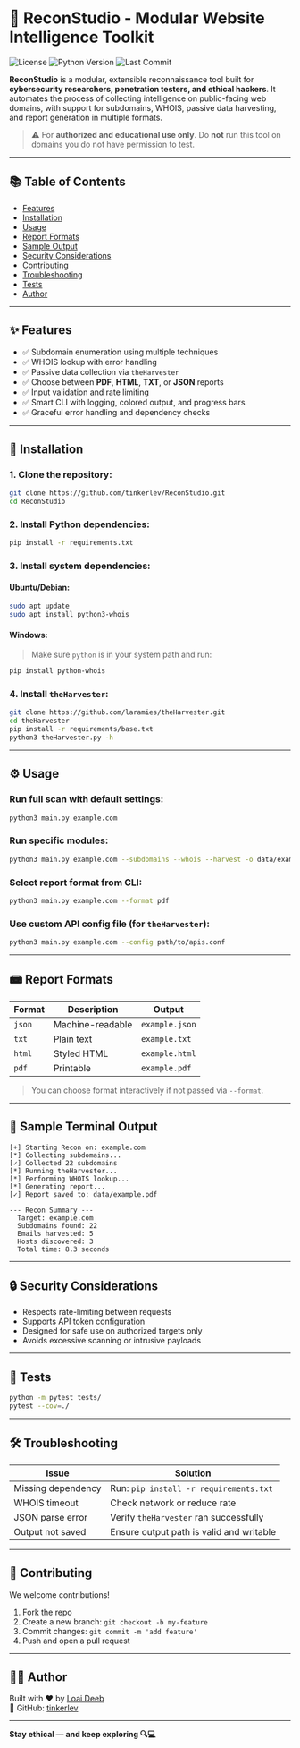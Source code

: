 # 🚀 ReconStudio - Modular Website Intelligence Toolkit

![License](https://img.shields.io/github/license/tinkerlev/ReconStudio)
![Python Version](https://img.shields.io/badge/python-3.6%2B-blue)
![Last Commit](https://img.shields.io/github/last-commit/tinkerlev/ReconStudio)

**ReconStudio** is a modular, extensible reconnaissance tool built for **cybersecurity researchers, penetration testers, and ethical hackers**. It automates the process of collecting intelligence on public-facing web domains, with support for subdomains, WHOIS, passive data harvesting, and report generation in multiple formats.

> ⚠️ For **authorized and educational use only**. Do **not** run this tool on domains you do not have permission to test.

---

## 📚 Table of Contents

- [Features](#-features)
- [Installation](#-installation)
- [Usage](#-usage)
- [Report Formats](#-report-formats)
- [Sample Output](#-sample-output)
- [Security Considerations](#-security-considerations)
- [Contributing](#-contributing)
- [Troubleshooting](#-troubleshooting)
- [Tests](#-tests)
- [Author](#-author)

---

## ✨ Features

- ✅ Subdomain enumeration using multiple techniques
- ✅ WHOIS lookup with error handling
- ✅ Passive data collection via `theHarvester`
- ✅ Choose between **PDF**, **HTML**, **TXT**, or **JSON** reports
- ✅ Input validation and rate limiting
- ✅ Smart CLI with logging, colored output, and progress bars
- ✅ Graceful error handling and dependency checks

---

## 💾 Installation

### 1. Clone the repository:
```bash
git clone https://github.com/tinkerlev/ReconStudio.git
cd ReconStudio
```

### 2. Install Python dependencies:
```bash
pip install -r requirements.txt
```

### 3. Install system dependencies:

#### Ubuntu/Debian:
```bash
sudo apt update
sudo apt install python3-whois
```

#### Windows:
> Make sure `python` is in your system path and run:
```bash
pip install python-whois
```

### 4. Install `theHarvester`:
```bash
git clone https://github.com/laramies/theHarvester.git
cd theHarvester
pip install -r requirements/base.txt
python3 theHarvester.py -h
```

---

## ⚙️ Usage

### Run full scan with default settings:
```bash
python3 main.py example.com
```

### Run specific modules:
```bash
python3 main.py example.com --subdomains --whois --harvest -o data/example
```

### Select report format from CLI:
```bash
python3 main.py example.com --format pdf
```

### Use custom API config file (for `theHarvester`):
```bash
python3 main.py example.com --config path/to/apis.conf
```

---

## 📾 Report Formats

| Format | Description | Output |
|--------|-------------|--------|
| `json` | Machine-readable | `example.json` |
| `txt`  | Plain text | `example.txt` |
| `html` | Styled HTML | `example.html` |
| `pdf`  | Printable | `example.pdf` |

> You can choose format interactively if not passed via `--format`.

---

## 📸 Sample Terminal Output
```
[+] Starting Recon on: example.com
[*] Collecting subdomains...
[✓] Collected 22 subdomains
[*] Running theHarvester...
[*] Performing WHOIS lookup...
[*] Generating report...
[✓] Report saved to: data/example.pdf

--- Recon Summary ---
  Target: example.com
  Subdomains found: 22
  Emails harvested: 5
  Hosts discovered: 3
  Total time: 8.3 seconds
```

---

## 🔒 Security Considerations

- Respects rate-limiting between requests
- Supports API token configuration
- Designed for safe use on authorized targets only
- Avoids excessive scanning or intrusive payloads

---

## 🥪 Tests

```bash
python -m pytest tests/
pytest --cov=./
```

---

## 🛠️ Troubleshooting

| Issue | Solution |
|-------|----------|
| Missing dependency | Run: `pip install -r requirements.txt` |
| WHOIS timeout | Check network or reduce rate |
| JSON parse error | Verify `theHarvester` ran successfully |
| Output not saved | Ensure output path is valid and writable |

---

## 🤝 Contributing

We welcome contributions!

1. Fork the repo
2. Create a new branch: `git checkout -b my-feature`
3. Commit changes: `git commit -m 'add feature'`
4. Push and open a pull request

---

## 👨‍💻 Author

Built with ❤️ by [Loai Deeb](https://www.linkedin.com/in/loai-deeb/)  
🔗 GitHub: [tinkerlev](https://github.com/tinkerlev/ReconStudio)

---

**Stay ethical — and keep exploring 🔍💻**